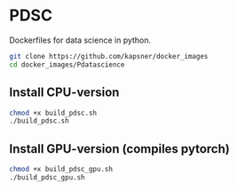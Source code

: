 # PDSC

Dockerfiles for data science in python.

```bash
git clone https://github.com/kapsner/docker_images
cd docker_images/Pdatascience
```

## Install CPU-version

```bash
chmod +x build_pdsc.sh
./build_pdsc.sh
```

## Install GPU-version (compiles pytorch)

```bash
chmod +x build_pdsc_gpu.sh
./build_pdsc_gpu.sh
```
